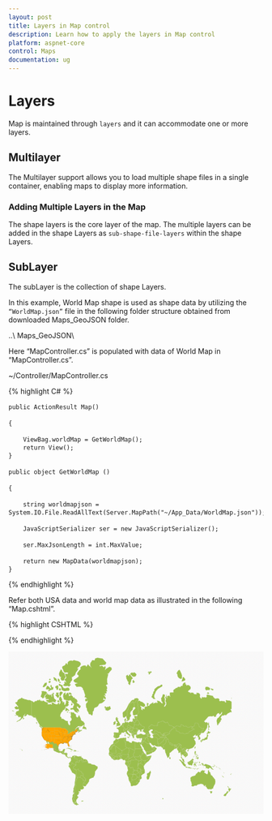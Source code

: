 ```yaml
---
layout: post
title: Layers in Map control
description: Learn how to apply the layers in Map control
platform: aspnet-core
control: Maps
documentation: ug
---
```


# Layers

Map is maintained through `layers` and it can accommodate one or more layers.

## Multilayer

The Multilayer support allows you to load multiple shape files in a single container, enabling maps to display more information.

### Adding Multiple Layers in the Map 

The shape layers is the core layer of the map. The multiple layers can be added in the shape Layers as `sub-shape-file-layers` within the shape Layers.

## SubLayer

The subLayer is the collection of shape Layers. 

In this example, World Map shape is used as shape data by utilizing the `“WorldMap.json”` file in the following folder structure obtained from downloaded Maps_GeoJSON folder.

..\ Maps_GeoJSON\


Here “MapController.cs” is populated with data of World Map in “MapController.cs”.

~/Controller/MapController.cs



{% highlight C# %}


	public ActionResult Map()

	{

		ViewBag.worldMap = GetWorldMap();
        return View();
	}

	public object GetWorldMap ()

	{

		string worldmapjson = System.IO.File.ReadAllText(Server.MapPath("~/App_Data/WorldMap.json"));

		JavaScriptSerializer ser = new JavaScriptSerializer();

		ser.MaxJsonLength = int.MaxValue;

		return new MapData(worldmapjson);
	}

{% endhighlight %}



Refer both USA data and world map data as illustrated in the following “Map.cshtml”.

{% highlight CSHTML %}

<ej-map id="maps">
<e-layers >
<e-layer shape-data="ViewBag.worldMap" >
<e-shape-settings   stroke="white" fill="#9CBF4E"
stroke-thickness="0.5" >
</e-shape-settings>
</e-layer>
</e-layers>
</ej-map>

<script>
  $("document").ready(function () {
           var mapObj = $("#maps").data("ejMap");
           mapObj.model.layers[0].sublayers= [{
                    shapeData: usMap,
                    shapeSettings: {
                        fill: "orange",
                        strokeThickness: "1",
                        stroke: "White"
                    }
                }];
              $("#maps").ejMap("refresh");
      
       });
</script>

{% endhighlight %}

![](Layers_images/Layers_img1.png)
